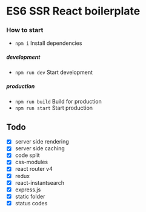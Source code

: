 # ES6 SSR React boilerplate

### How to start
* `npm i` Install dependencies

##### development
* `npm run dev` Start development

##### production
* `npm run build` Build for production
* `npm run start` Start production

## Todo
* [x] server side rendering
* [x] server side caching
* [x] code split
* [x] css-modules
* [x] react router v4
* [x] redux
* [x] react-instantsearch
* [x] express.js
* [x] static folder
* [x] status codes
